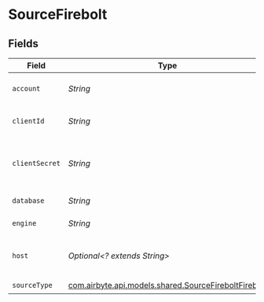 # SourceFirebolt


## Fields

| Field                                                                                                 | Type                                                                                                  | Required                                                                                              | Description                                                                                           | Example                                                                                               |
| ----------------------------------------------------------------------------------------------------- | ----------------------------------------------------------------------------------------------------- | ----------------------------------------------------------------------------------------------------- | ----------------------------------------------------------------------------------------------------- | ----------------------------------------------------------------------------------------------------- |
| `account`                                                                                             | *String*                                                                                              | :heavy_check_mark:                                                                                    | Firebolt account to login.                                                                            |                                                                                                       |
| `clientId`                                                                                            | *String*                                                                                              | :heavy_check_mark:                                                                                    | Firebolt service account ID.                                                                          | bbl9qth066hmxkwyb0hy2iwk8ktez9dz                                                                      |
| `clientSecret`                                                                                        | *String*                                                                                              | :heavy_check_mark:                                                                                    | Firebolt secret, corresponding to the service account ID.                                             |                                                                                                       |
| `database`                                                                                            | *String*                                                                                              | :heavy_check_mark:                                                                                    | The database to connect to.                                                                           |                                                                                                       |
| `engine`                                                                                              | *String*                                                                                              | :heavy_check_mark:                                                                                    | Engine name to connect to.                                                                            |                                                                                                       |
| `host`                                                                                                | *Optional<? extends String>*                                                                          | :heavy_minus_sign:                                                                                    | The host name of your Firebolt database.                                                              | api.app.firebolt.io                                                                                   |
| `sourceType`                                                                                          | [com.airbyte.api.models.shared.SourceFireboltFirebolt](../../models/shared/SourceFireboltFirebolt.md) | :heavy_check_mark:                                                                                    | N/A                                                                                                   |                                                                                                       |